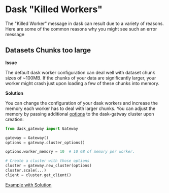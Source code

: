 # Dask "Killed Workers"

The "Killed Worker" message in dask can result due to a variety of reasons. Here are some of the common reasons why you might see such an error message

## Datasets Chunks too large

**Issue**

The default dask worker configuration can deal well with dataset chunk sizes of ~100MB. If the chunks of your data are significantly larger, your worker might crash just upon loading a few of these chunks into memory.

**Solution**

You can change the configuration of your dask workers and increase the memory each worker has to deal with larger chunks. You can adjust the memory by passing additional [options](https://gateway.dask.org/cluster-options.html) to the dask-gatway cluster upon creation:

```python
from dask_gateway import Gateway

gateway = Gateway()
options = gateway.cluster_options()

options.worker_memory = 10  # 10 GB of memory per worker.

# Create a cluster with those options
cluster = gateway.new_cluster(options)
cluster.scale(...)
client = cluster.get_client()
```

<!-- TODO: Add example how to change this in HTML repr -->

[Example with Solution](https://notebooksharing.space/view/2b6753a5ffe8ddfae1da3b8e2b5507e617de47eb25f758a20c92b62e7e650fd7#displayOptions=)
